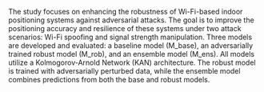 The study focuses on enhancing the robustness of Wi-Fi-based indoor positioning systems against adversarial attacks. The goal is to improve the positioning accuracy and resilience of these systems under two attack scenarios: Wi-Fi spoofing and signal strength manipulation. Three models are developed and evaluated: a baseline model (M_base), an adversarially trained robust model (M_rob), and an ensemble model (M_ens). All models utilize a Kolmogorov-Arnold Network (KAN) architecture. The robust model is trained with adversarially perturbed data, while the ensemble model combines predictions from both the base and robust models. 
